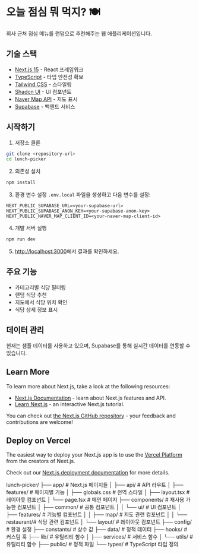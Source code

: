 # 오늘 점심 뭐 먹지? 🍽️

회사 근처 점심 메뉴를 랜덤으로 추천해주는 웹 애플리케이션입니다.

## 기술 스택

-   [Next.js 15](https://nextjs.org) - React 프레임워크
-   [TypeScript](https://www.typescriptlang.org/) - 타입 안전성 확보
-   [Tailwind CSS](https://tailwindcss.com/) - 스타일링
-   [Shadcn UI](https://ui.shadcn.com/) - UI 컴포넌트
-   [Naver Map API](https://www.ncloud.com/product/applicationService/maps) - 지도 표시
-   [Supabase](https://supabase.com/) - 백엔드 서비스

## 시작하기

1. 저장소 클론

```bash
git clone <repository-url>
cd lunch-picker
```

2. 의존성 설치

```bash
npm install
```

3. 환경 변수 설정
   `.env.local` 파일을 생성하고 다음 변수를 설정:

```
NEXT_PUBLIC_SUPABASE_URL=<your-supabase-url>
NEXT_PUBLIC_SUPABASE_ANON_KEY=<your-supabase-anon-key>
NEXT_PUBLIC_NAVER_MAP_CLIENT_ID=<your-naver-map-client-id>
```

4. 개발 서버 실행

```bash
npm run dev
```

5. [http://localhost:3000](http://localhost:3000)에서 결과를 확인하세요.

## 주요 기능

-   카테고리별 식당 필터링
-   랜덤 식당 추천
-   지도에서 식당 위치 확인
-   식당 상세 정보 표시

## 데이터 관리

현재는 샘플 데이터를 사용하고 있으며, Supabase를 통해 실시간 데이터를 연동할 수 있습니다.

## Learn More

To learn more about Next.js, take a look at the following resources:

-   [Next.js Documentation](https://nextjs.org/docs) - learn about Next.js features and API.
-   [Learn Next.js](https://nextjs.org/learn) - an interactive Next.js tutorial.

You can check out [the Next.js GitHub repository](https://github.com/vercel/next.js) - your feedback and contributions are welcome!

## Deploy on Vercel

The easiest way to deploy your Next.js app is to use the [Vercel Platform](https://vercel.com/new?utm_medium=default-template&filter=next.js&utm_source=create-next-app&utm_campaign=create-next-app-readme) from the creators of Next.js.

Check out our [Next.js deployment documentation](https://nextjs.org/docs/app/building-your-application/deploying) for more details.

lunch-picker/
├── app/ # Next.js 페이지들
│ ├── api/ # API 라우트
│ ├── features/ # 페이지별 기능
│ ├── globals.css # 전역 스타일
│ ├── layout.tsx # 레이아웃 컴포넌트
│ └── page.tsx # 메인 페이지
├── components/ # 재사용 가능한 컴포넌트
│ ├── common/ # 공통 컴포넌트
│ │ └── ui/ # UI 컴포넌트
│ ├── features/ # 기능별 컴포넌트
│ │ ├── map/ # 지도 관련 컴포넌트
│ │ └── restaurant/# 식당 관련 컴포넌트
│ └── layout/ # 레이아웃 컴포넌트
├── config/ # 환경 설정
├── constants/ # 상수 값
├── data/ # 정적 데이터
├── hooks/ # 커스텀 훅
├── lib/ # 유틸리티 함수
│ ├── services/ # 서비스 함수
│ └── utils/ # 유틸리티 함수
├── public/ # 정적 파일
└── types/ # TypeScript 타입 정의
